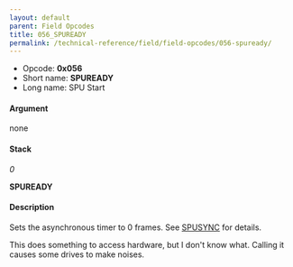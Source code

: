 ```yaml
---
layout: default
parent: Field Opcodes
title: 056_SPUREADY
permalink: /technical-reference/field/field-opcodes/056-spuready/
---
```


-   Opcode: **0x056**
-   Short name: **SPUREADY**
-   Long name: SPU Start

#### Argument

none

#### Stack

  
*0*

**SPUREADY**

#### Description

Sets the asynchronous timer to 0 frames. See [SPUSYNC](164_SPUSYNC) for details.

This does something to access hardware, but I don't know what. Calling it causes some drives to make noises.
